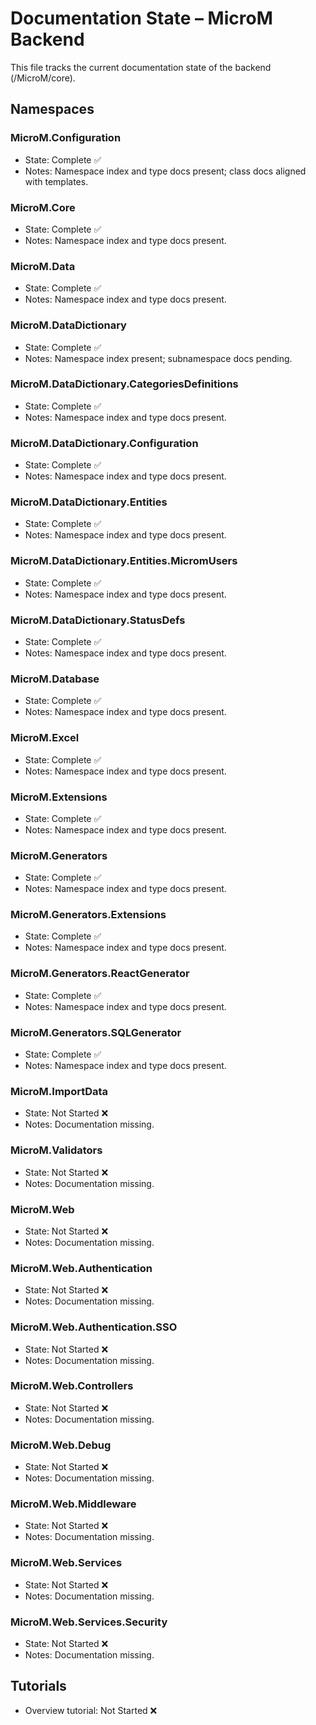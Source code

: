# Documentation State – MicroM Backend

This file tracks the current documentation state of the backend (/MicroM/core).

## Namespaces

### MicroM.Configuration
- State: Complete ✅
- Notes: Namespace index and type docs present; class docs aligned with templates.

### MicroM.Core
- State: Complete ✅
- Notes: Namespace index and type docs present.

### MicroM.Data
- State: Complete ✅
- Notes: Namespace index and type docs present.

### MicroM.DataDictionary
- State: Complete ✅
- Notes: Namespace index present; subnamespace docs pending.

### MicroM.DataDictionary.CategoriesDefinitions
- State: Complete ✅
- Notes: Namespace index and type docs present.

### MicroM.DataDictionary.Configuration
- State: Complete ✅
- Notes: Namespace index and type docs present.

### MicroM.DataDictionary.Entities
- State: Complete ✅
- Notes: Namespace index and type docs present.

### MicroM.DataDictionary.Entities.MicromUsers
- State: Complete ✅
- Notes: Namespace index and type docs present.

### MicroM.DataDictionary.StatusDefs
- State: Complete ✅
- Notes: Namespace index and type docs present.

### MicroM.Database
 - State: Complete ✅
 - Notes: Namespace index and type docs present.

### MicroM.Excel
 - State: Complete ✅
 - Notes: Namespace index and type docs present.

### MicroM.Extensions
- State: Complete ✅
- Notes: Namespace index and type docs present.

### MicroM.Generators
- State: Complete ✅
- Notes: Namespace index and type docs present.

### MicroM.Generators.Extensions
- State: Complete ✅
- Notes: Namespace index and type docs present.

### MicroM.Generators.ReactGenerator
- State: Complete ✅
- Notes: Namespace index and type docs present.

### MicroM.Generators.SQLGenerator
- State: Complete ✅
- Notes: Namespace index and type docs present.

### MicroM.ImportData
- State: Not Started ❌
- Notes: Documentation missing.

### MicroM.Validators
- State: Not Started ❌
- Notes: Documentation missing.

### MicroM.Web
- State: Not Started ❌
- Notes: Documentation missing.

### MicroM.Web.Authentication
- State: Not Started ❌
- Notes: Documentation missing.

### MicroM.Web.Authentication.SSO
- State: Not Started ❌
- Notes: Documentation missing.

### MicroM.Web.Controllers
- State: Not Started ❌
- Notes: Documentation missing.

### MicroM.Web.Debug
- State: Not Started ❌
- Notes: Documentation missing.

### MicroM.Web.Middleware
- State: Not Started ❌
- Notes: Documentation missing.

### MicroM.Web.Services
- State: Not Started ❌
- Notes: Documentation missing.

### MicroM.Web.Services.Security
- State: Not Started ❌
- Notes: Documentation missing.

## Tutorials
- Overview tutorial: Not Started ❌
